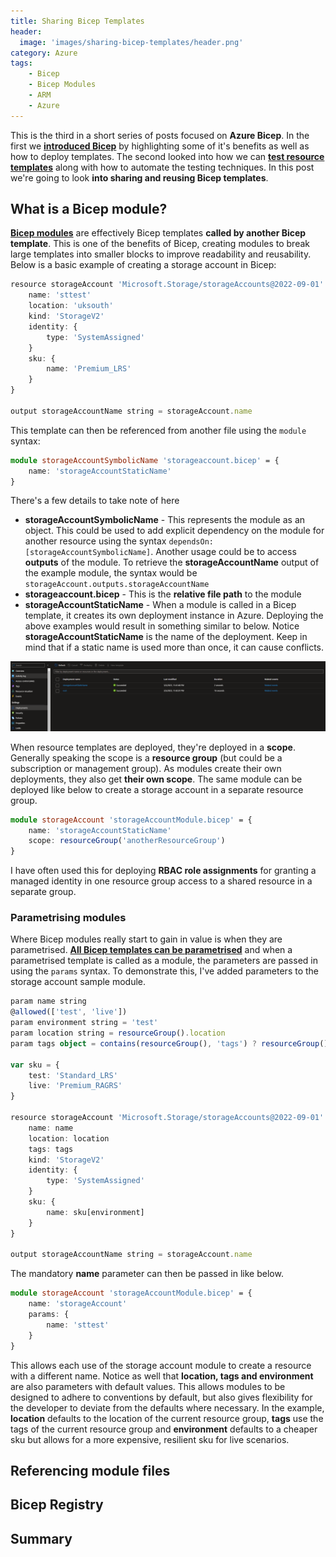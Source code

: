 ```yaml
---
title: Sharing Bicep Templates
header:
  image: 'images/sharing-bicep-templates/header.png'
category: Azure
tags:
    - Bicep
    - Bicep Modules
    - ARM
    - Azure
---
```


This is the third in a short series of posts focused on **Azure Bicep**. In the first we **[introduced Bicep](/azure/introduction-to-azure-bicep)** by highlighting some of it's benefits as well as how to deploy templates. The second looked into how we can **[test resource templates](/azure/testing-azure-resource-templates)** along with how to automate the testing techniques. In this post we're going to look **into sharing and reusing Bicep templates**.

## What is a Bicep module?

**[Bicep modules](https://learn.microsoft.com/en-us/azure/azure-resource-manager/bicep/modules)** are effectively Bicep templates **called by another Bicep template**. This is one of the benefits of Bicep, creating modules to break large templates into smaller blocks to improve readability and reusability. Below is a basic example of creating a storage account in Bicep:

``` typescript
resource storageAccount 'Microsoft.Storage/storageAccounts@2022-09-01' = {
    name: 'sttest'
    location: 'uksouth'
    kind: 'StorageV2'
    identity: {
        type: 'SystemAssigned'
    }
    sku: {
        name: 'Premium_LRS'
    }
}

output storageAccountName string = storageAccount.name 
```

This template can then be referenced from another file using the `module` syntax:

``` typescript
module storageAccountSymbolicName 'storageaccount.bicep' = {
    name: 'storageAccountStaticName'
}
```

There's a few details to take note of here

- **storageAccountSymbolicName** - This represents the module as an object. This could be used to add explicit dependency on the module for another resource using the syntax `dependsOn: [storageAccountSymbolicName]`. Another usage could be to access **outputs** of the module. To retrieve the **storageAccountName** output of the example module, the syntax would be `storageAccount.outputs.storageAccountName`
- **storageaccount.bicep** - This is the **relative file path** to the module
- **storageAccountStaticName** - When a module is called in a Bicep template, it creates its own deployment instance in Azure. Deploying the above examples would result in something similar to below. Notice **storageAccountStaticName** is the name of the deployment. Keep in mind that if a static name is used more than once, it can cause conflicts.

![image1](/images/sharing-bicep-templates/image1.png)

When resource templates are deployed, they're deployed in a **scope**. Generally speaking the scope is a **resource group** (but could be a subscription or management group). As modules create their own deployments, they also get **their own scope**. The same module can be deployed like below to create a storage account in a separate resource group.

``` typescript
module storageAccount 'storageAccountModule.bicep' = {
    name: 'storageAccountStaticName'
    scope: resourceGroup('anotherResourceGroup')
}
```

I have often used this for deploying **RBAC role assignments** for granting a managed identity in one resource group access to a shared resource in a separate group.

### Parametrising modules

Where Bicep modules really start to gain in value is when they are parametrised. **[All Bicep templates can be parametrised](https://learn.microsoft.com/en-us/azure/azure-resource-manager/bicep/parameters)** and when a parametrised template is called as a module, the parameters are passed in using the `params` syntax. To demonstrate this, I've added parameters to the storage account sample module.

``` typescript
param name string
@allowed(['test', 'live'])
param environment string = 'test'
param location string = resourceGroup().location
param tags object = contains(resourceGroup(), 'tags') ? resourceGroup().tags : {}

var sku = {
    test: 'Standard_LRS'
    live: 'Premium_RAGRS'
}

resource storageAccount 'Microsoft.Storage/storageAccounts@2022-09-01' = {
    name: name
    location: location
    tags: tags
    kind: 'StorageV2'
    identity: {
        type: 'SystemAssigned'
    }
    sku: {
        name: sku[environment]
    }
}

output storageAccountName string = storageAccount.name
```

The mandatory **name** parameter can then be passed in like below.

``` typescript
module storageAccount 'storageAccountModule.bicep' = {
    name: 'storageAccount'
    params: {
        name: 'sttest'
    }
}
```

This allows each use of the storage account module to create a resource with a different name. Notice as well that **location, tags and environment** are also parameters with default values. This allows modules to be designed to adhere to conventions by default, but also gives flexibility for the developer to deviate from the defaults where necessary. In the example, **location** defaults to the location of the current resource group, **tags** use the tags of the current resource group and **environment** defaults to a cheaper sku but allows for a more expensive, resilient sku for live scenarios.

## Referencing module files

## Bicep Registry

## Summary

